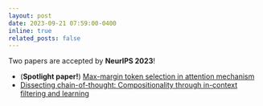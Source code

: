 ```yaml
---
layout: post
date: 2023-09-21 07:59:00-0400
inline: true
related_posts: false
---
```


Two papers are accepted by <strong>NeurIPS 2023</strong>!
<ul>
    <li>(<strong>Spotlight paper!</strong>) <a href="https://proceedings.neurips.cc/paper_files/paper/2023/file/970f59b22f4c72aec75174aae63c7459-Paper-Conference.pdf">Max-margin token selection in attention mechanism</a></li>
    <li><a href="https://proceedings.neurips.cc/paper_files/paper/2023/file/45e15bae91a6f213d45e203b8a29be48-Paper-Conference.pdf">Dissecting chain-of-thought: Compositionality through in-context filtering and learning</a></li>
</ul>

